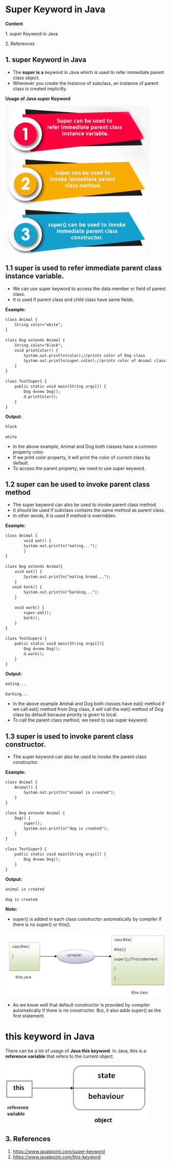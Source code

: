 # Super Keyword in Java

**Content**

1\. super Keyword in Java

2\. References

## 1. super Keyword in Java

-   The **super is a** keyword in Java which is used to refer immediate parent class object.
-   Whenever you create the instance of subclass, an instance of parent class is created implicitly.

**Usage of Java super Keyword**

![](media/usage-super-keyword.png)

## 1.1 super is used to refer immediate parent class instance variable.

-   We can use super keyword to access the data member or field of parent class.
-   It is used if parent class and child class have same fields.

**Example:**

```
class Animal {
    String color="white";
}

class Dog extends Animal {
    String color="black";
    void printColor() {
        System.out.println(color);//prints color of Dog class
        System.out.println(super.color);//prints color of Animal class
    }
}

class TestSuper1 {
    public static void main(String args[]) {
        Dog d=new Dog();
        d.printColor();
    }
}
```

**Output:**

```
black

white
```

-   In the above example, Animal and Dog both classes have a common property color.
-   If we print color property, it will print the color of current class by default.
-   To access the parent property, we need to use super keyword.

## 1.2 super can be used to invoke parent class method

-   The super keyword can also be used to invoke parent class method.
-   It should be used if subclass contains the same method as parent class.
-   In other words, it is used if method is overridden.

**Example:**

```
class Animal {
        void eat() {  
        System.out.println("eating...");     
        }
}

class Dog extends Animal{
    void eat() {
        System.out.println("eating bread...");       
    }
   void bark() {       
        System.out.println("barking...");            
    }
    
    void work() {
        super.eat();
        bark();
    }
}

class TestSuper2 {
    public static void main(String args[]){
        Dog d=new Dog();
        d.work();
    }
}
```

**Output:**

```
eating...

barking...
```

-   In the above example Animal and Dog both classes have eat() method if we call eat() method from Dog class, it will call the eat() method of Dog class by default because priority is given to local.
-   To call the parent class method, we need to use super keyword.

## 1.3 super is used to invoke parent class constructor.

-   The super keyword can also be used to invoke the parent class constructor.

**Example:**

```
class Animal {
    Animal() {
        System.out.println("animal is created");
    }
}

class Dog extends Animal {
    Dog() {
        super();
        System.out.println("dog is created");
    }
}

class TestSuper3 {
    public static void main(String args[]) {
        Dog d=new Dog();
    }  
}
```

**Output:**

```
animal is created

dog is created
```

**Note:**

-   super() is added in each class constructor automatically by compiler if there is no super() or this().

![](media/compiler-super.png)

-   As we know well that default constructor is provided by compiler automatically if there is no constructor. But, it also adds super() as the first statement.

# this keyword in Java

There can be a lot of usage of **Java this keyword**. In Java, this is a **reference variable** that refers to the current object.

![](media/this-keyword.png)

## 3. References

1.  https://www.javatpoint.com/super-keyword
2.  https://www.javatpoint.com/this-keyword
